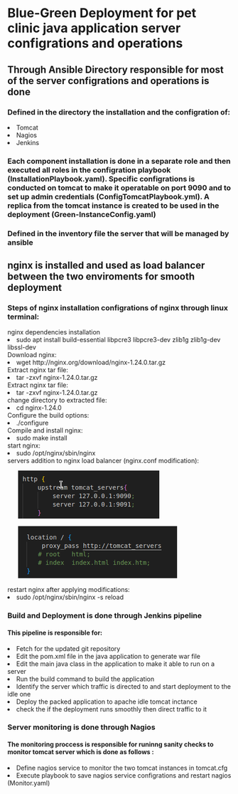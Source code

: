 <h1>Blue-Green Deployment for pet clinic java application server configrations and operations</h1>
<h2>Through Ansible Directory responsible for most of the server configrations and operations is done</h2>
<h3>Defined in the directory the installation and the configration of:</h3>
<li>Tomcat</li>
<li>Nagios</li>
<li>Jenkins</li>
<h3>Each component installation is done in a separate role and then executed all roles in the configration playbook (InstallationPlaybook.yaml). Specific configrations is conducted on tomcat to make it operatable on port 9090 and to set up admin credentials (ConfigTomcatPlaybook.yml). A replica from the tomcat instance is created to be used in the deployment (Green-InstanceConfig.yaml)</h3>
<h3>Defined in the inventory file the server that will be managed by ansible</h3>
<h2>nginx is installed and used as load balancer between the two enviroments for smooth deployment</h2>
<h3>Steps of nginx installation configrations of nginx through linux terminal:</h3>
<label>nginx dependencies installation</label>
<li>sudo apt install build-essential libpcre3 libpcre3-dev zlib1g zlib1g-dev libssl-dev</li>
<label>Download nginx:</label>
<li>wget http://nginx.org/download/nginx-1.24.0.tar.gz</li>
<label>Extract nginx tar file:</label>
<li>tar -zxvf nginx-1.24.0.tar.gz</li>
<label>Extract nginx tar file:</label>
<li>tar -zxvf nginx-1.24.0.tar.gz</li>
<label>change directory to extracted file:</label>
<li>cd nginx-1.24.0</li>
<label>Configure the build options:</label>
<li>./configure</li>
<label>Compile and install nginx:</label>
<li>sudo make install</li>
<label>start nginx:</label>
<li>sudo /opt/nginx/sbin/nginx</li>
<label>servers addition to nginx load balancer (nginx.conf modification):</label>
<ol><img src="nginx1.png"></ol>
<ol><img src="nginx2.png"></ol>
<label>restart nginx after applying modifications:</label>
<li>sudo /opt/nginx/sbin/nginx -s reload</li>
<h3>Build and Deployment is done through Jenkins pipeline</h3>
<h4>This pipeline is responsible for:</h4>
<li>Fetch for the updated git repository</li>
<li>Edit the pom.xml file in the java application to generate war file</li>
<li>Edit the main java class in the application to make it able to run on a server</li>
<li>Run the build command to build the application</li>
<li>Identify the server which traffic is directed to and start deployment to the idle one</li>
<li>Deploy the packed application to apache idle tomcat inctance</li>
<li>check the if the deployment runs smoothly then direct traffic to it</li>
<h3>Server monitoring is done through Nagios</h3>
<h4>The monitoring proccess is responsible for runinng sanity checks to monitor tomcat server which is done as follows :</h4>
<li>Define nagios service to monitor the two tomcat instances in tomcat.cfg</li>
<li>Execute playbook to save nagios service configrations and restart nagios (Monitor.yaml)</li>

